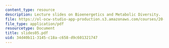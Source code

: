 ```yaml
---
content_type: resource
description: Lecture slides on Bioenergetics and Metabolic Diversity.
file: https://ol-ocw-studio-app-production.s3.amazonaws.com/courses/20-106j-systems-microbiology-fall-2006/34d40b113145c18ac658d9c601321747_slides05.pdf
file_type: application/pdf
resourcetype: Document
title: slides05.pdf
uid: 34d40b11-3145-c18a-c658-d9c601321747
---
```

